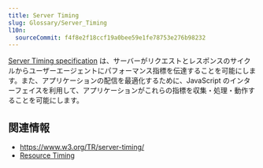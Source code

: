 ```yaml
---
title: Server Timing
slug: Glossary/Server_Timing
l10n:
  sourceCommit: f4f8e2f18ccf19a0bee59e1fe78753e276b98232
---
```


[Server Timing specification](https://www.w3.org/TR/server-timing/) は、サーバーがリクエストとレスポンスのサイクルからユーザーエージェントにパフォーマンス指標を伝達することを可能にします。また、アプリケーションの配信を最適化するために、JavaScript のインターフェイスを利用して、アプリケーションがこれらの指標を収集・処理・動作することを可能にします。

## 関連情報

- <https://www.w3.org/TR/server-timing/>
- [Resource Timing](https://www.w3.org/TR/resource-timing/)
